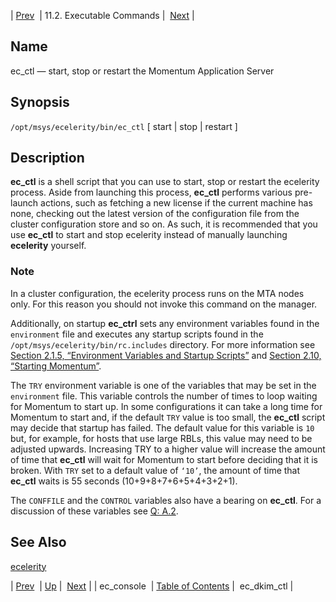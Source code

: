 | [Prev](executable.ec_console)  | 11.2. Executable Commands |  [Next](executable.ec_dkim_ctl.php) |

<a name="executable.ec_ctl"></a>
## Name

ec_ctl — start, stop or restart the Momentum Application Server

## Synopsis

`/opt/msys/ecelerity/bin/ec_ctl` [ start | stop | restart ]

<a name="idp13318720"></a>
## Description

**ec_ctl** is a shell script that you can use to start, stop or restart the ecelerity process. Aside from launching this process, **ec_ctl** performs various pre-launch actions, such as fetching a new license if the current machine has none, checking out the latest version of the configuration file from the cluster configuration store and so on. As such, it is recommended that you use **ec_ctl** to start and stop ecelerity instead of manually launching **ecelerity** yourself.

### Note

In a cluster configuration, the ecelerity process runs on the MTA nodes only. For this reason you should not invoke this command on the manager.

Additionally, on startup **ec_ctrl** sets any environment variables found in the `environment` file and executes any startup scripts found in the `/opt/msys/ecelerity/bin/rc.includes` directory. For more information see [Section 2.1.5, “Environment Variables and Startup Scripts”](conf.ecelerity.conf#conf.environment_variables "2.1.5. Environment Variables and Startup Scripts") and [Section 2.10, “Starting Momentum”](conf.starting.php "2.10. Starting Momentum").

The `TRY` environment variable is one of the variables that may be set in the `environment` file. This variable controls the number of times to loop waiting for Momentum to start up. In some configurations it can take a long time for Momentum to start and, if the default `TRY` value is too small, the **ec_ctl** script may decide that startup has failed. The default value for this variable is `10` but, for example, for hosts that use large RBLs, this value may need to be adjusted upwards. Increasing TRY to a higher value will increase the amount of time that **ec_ctl** will wait for Momentum to start before deciding that it is broken. With `TRY` set to a default value of `‘10’`, the amount of time that **ec_ctl** waits is 55 seconds (10+9+8+7+6+5+4+3+2+1).

The `CONFFILE` and the `CONTROL` variables also have a bearing on **ec_ctl**. For a discussion of these variables see [Q: A.2](faq#faq.running.multiple.instances "A.2.").

<a name="idp13334416"></a>
## See Also

[ecelerity](executable.ecelerity "ecelerity")

| [Prev](executable.ec_console)  | [Up](exe.commands.details.php) |  [Next](executable.ec_dkim_ctl.php) |
| ec_console  | [Table of Contents](index) |  ec_dkim_ctl |
